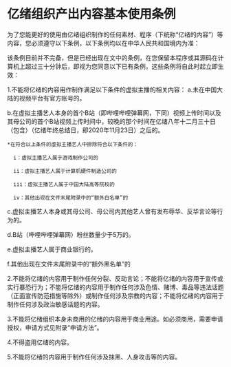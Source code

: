 # 亿绪组织产出内容基本使用条例
为了您能更好的使用由亿绪组织制作的任何素材、程序（下统称“亿绪的内容”）等内容，您必须遵守以下条例，以下条例均以在中华人民共和国境内为准：

该条例目前并不完备，但是已经出现在文中的条例，在您保留本程序或其源码在计算机上超过三十分钟后，即视为您同意以下已有条例，这些条例将自此时起立即生效：

1.不能将亿绪的内容用作制作满足以下条件的虚拟主播的相关内容：
  a.未在中国大陆的视频平台有官方账号的。
  
  b.在虚拟主播艺人本身的首个B站（即哔哩哔哩弹幕网，下同）视频上传时间以及其母公司的首个B站视频上传时间中，较晚的那个时间在亿绪八年十二月三十日（包含）（亿绪年终总结日，即2020年11月23日）之后的。
  
    *在符合以上条件的虚拟主播艺人中排除符合以下条件的：
    
      i：虚拟主播艺人属于游戏制作公司的
      
      ii：虚拟主播艺人属于计算机硬件制造公司的
      
      iii：虚拟主播艺人属于中国大陆高等院校的
      
      iv：其他出现在文件末尾附录中的“额外白名单”的
      
  c.虚拟主播艺人本身或其母公司、母公司内其他艺人曾有发布辱华、反华言论等行为的。
  
  d.B站（哔哩哔哩弹幕网）粉丝数量少于5万的。
  
  e.虚拟主播艺人属于商业银行的。
  
  f.其他出现在文件末尾附录中的“额外黑名单”的

2.不能将亿绪的内容用于制作任何分裂、反动言论；不能将亿绪的内容用于宣传或实行暴恐行为；不能将亿绪的内容用于制作任何涉及色情、赌博、毒品等违法话题（正面宣传防范措施等除外）或制作任何涉及宗教的内容；不能将亿绪的内容用于制作任何涉及政治敏感话题的内容。

3.不能将亿绪组织本身未商用的亿绪的内容用于商业用途。如必须商用，需要申请授权，申请方式见附录“申请方法”。

4.不得盗用亿绪的内容。

5.不能将亿绪的内容用于制作任何涉及抹黑、人身攻击等的内容。
